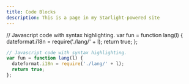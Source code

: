 ```yaml
---
title: Code Blocks
description: This is a page in my Starlight-powered site
---
```


// Javascript code with syntax highlighting.
var fun = function lang(l) {
  dateformat.i18n = require('./lang/' + l);
  return true;
};

```js
// Javascript code with syntax highlighting.
var fun = function lang(l) {
  dateformat.i18n = require('./lang/' + l);
  return true;
};
```
